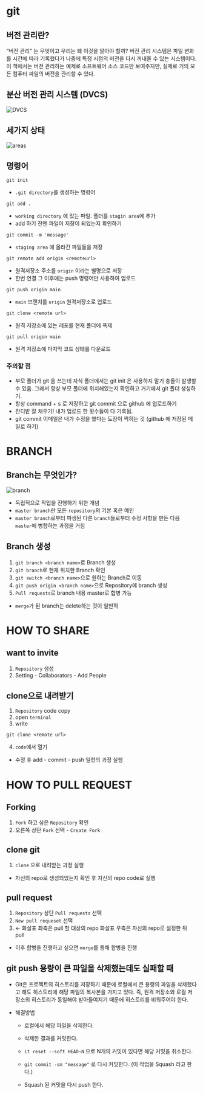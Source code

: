 # git

##  버전 관리란?
“버전 관리” 는 무엇이고 우리는 왜 이것을 알아야 할까? 버전 관리 시스템은 파일 변화를 시간에 따라 기록했다가 나중에 특정 시점의 버전을 다시 꺼내올 수 있는 시스템이다. 이 책에서는 버전 관리하는 예제로 소프트웨어 소스 코드만 보여주지만, 실제로 거의 모든 컴퓨터 파일의 버전을 관리할 수 있다.

## 분산 버전 관리 시스템 (DVCS)

![DVCS](./assets/distributed.png)


## 세가지 상태

![areas](./assets/areas.png)

## 명령어 

```shell 
git init 
```

- `.git directory`를 생성하는 명령어

```shell
git add .
```

- `working directory` 에 있는 파일. 폴더를 `stagin area`에 추가
- add 하기 전엔 파일이 저장이 되었는지 확인하기

```shell
git commit -m 'message'
```

- `staging area` 에 올라간 파일들을 저장

```shell
git remote add origin <remoteurl>
```
- 원격저장소 주소를 `origin` 이라는 별명으로 저장
- 한번 연결 그 이후에는 push 명령어만 사용하여 업로드

```shell
git push origin main 
```

- `main` 브랜치를 `origin` 원격저장소로 업로드 


```shell
git clone <remote url>
```
- 원격 저장소에 있는 레포를 현재 폴더에 폭제 

```shell
git pull origin main
```
- 원격 저장소에 마지막 코드 상태를 다운로드 


### 주의할 점

- 부모 폴더가 git 을 쓰는데 자식 폴더에서는 git init 은 사용하지 말기 충돌이 발생할 수 있음. 그래서 항상 부모 폴더에 위치해있는지 확인하고 거기에서 git 폴더 생성하기. 
- 항상 command + s 로 저장하고 git commit 으로 github 에 업로드하기
- 잔디밭 잘 채우기! 내가 업로드 한 횟수들이 다 기록됨.
- git commit 이메일은 내가 수정을 했다는 도장이 찍히는 것 (github 에 저장된 메일로 하기)      



# BRANCH

## Branch는 무엇인가?

![branch](./assets/branch.png)
- 독립적으로 작업을 진행하기 위한 개념
- `master branch`란 모든 `repository`의 기본 혹은 메인
- `master branch`로부터 파생된 다른 `branch`들로부터 수정 사항을 만든 다음 `master`에 병합하는 과정을 거침

## Branch 생성
1. `git branch <branch name>`로 Branch 생성
2. `git branch`로 현재 위치한 Branch 확인
3. `git switch <branch name>`으로 원하는 Branch로 이동
4. `git push origin <branch name>`으로 Repository에 branch 생성 
5. `Pull requests`로 branch 내용 master로 합병 가능

- `merge`가 된 branch는  delete하는 것이 일반적


# HOW TO SHARE

## want to invite
1. `Repository` 생성
2. Setting - Collaborators - Add People

## clone으로 내려받기
1. `Repository` code copy
2. open `terminal`
3. write
```shell
git clone <remote url>
```
4. `code`에서 열기

- 수정 후 add - commit - push 일련의 과정 실행


# HOW TO PULL REQUEST

## Forking

1. `Fork` 하고 싶은 `Repository` 확인
2. 오른쪽 상단 `Fork` 선택 - `Create Fork`


## clone git
1. `clone` 으로 내려받는 과정 실행
- 자신의 repo로 생성되었는지 확인 후 자신의 repo code로 실행

## pull request
1. `Repository` 상단 `Pull requests` 선택
2. `New pull requeset` 선택
3. ← 화살표 좌측은 pull 할 대상의 repo
화살표 우측은 자신의 repo로 설정한 뒤 pull

- 이후 합병을 진행하고 싶으면 `merge`를 통해 합병을 진행

## git push 용량이 큰 파일을 삭제했는데도 실패할 때

- Git은 프로젝트의 히스토리를 저장하기 때문에 로컬에서 큰 용량의 파일을 삭제했다고 해도 히스토리에 해당 파일의 복사본을 가지고 있다. 즉, 원격 저장소와 로컬 저장소의 히스토리가 동일해야 받아들여지기 때문에 히스토리를 비워주어야 한다.

- 해결방법 
    - 로컬에서 해당 파일을 삭제한다.
    - 삭제한 결과를 커밋한다.

    - `it reset --soft HEAD~N` 으로 N개의 커밋이 있다면 해당 커밋을 취소한다.
    - `git commit -sm "message"` 로 다시 커밋한다. (이 작업을 Squash 라고 한다.)
    - Squash 된 커밋을 다시 push 한다.


